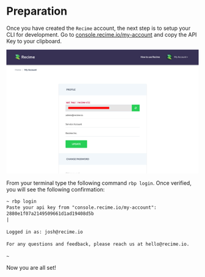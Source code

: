 # Preparation

Once you have created the `Recime` account, the next step is to setup your CLI for development. Go to [console.recime.io/my-account](https://console.recime.io/my-account) and copy the API Key to your clipboard.

![](profile.png)


From your terminal type the following command `rbp login`. Once verified, you will see the following confirmation:


```shell
~ rbp login
Paste your api key from "console.recime.io/my-account":
2880e1f07a2149509661d1ad19408d5b
| 

Logged in as: josh@recime.io

For any questions and feedback, please reach us at hello@recime.io.

~ 

```
Now you are all set!